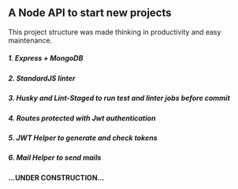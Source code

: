 ## A Node API to start new projects

This project structure was made thinking in productivity and easy maintenance.

##### 1. Express + MongoDB
##### 2. StandardJS linter
##### 3. Husky and Lint-Staged to run test and linter jobs before commit
##### 4. Routes protected with Jwt authentication
##### 5. JWT Helper to generate and check tokens
##### 6. Mail Helper to send mails

#### ...UNDER CONSTRUCTION...